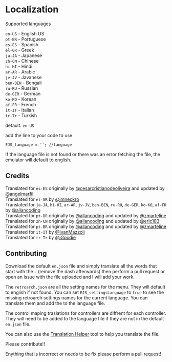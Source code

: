 
# Localization

Supported languages

`en-US` - English US<br>
`pt-BR` - Portuguese<br>
`es-ES` - Spanish<br>
`el-GR` - Greek<br>
`ja-JA` - Japanese<br>
`zh-CN` - Chinese<br>
`hi-HI` - Hindi<br>
`ar-AR` - Arabic<br>
`jv-JV` - Javanese<br>
`ben-BEN` - Bengali<br>
`ru-RU` - Russian<br>
`de-GER` - German<br>
`ko-KO` - Korean<br>
`af-FR` - French<br>
`it-IT` - Italian<br>
`tr-Tr` - Turkish<br>

default: `en-US`


add the line to your code to use

```
EJS_language = ''; //language
```

If the language file is not found or there was an error fetching the file, the emulator will default to english.

## Credits

Translated for `es-ES` originally by [@cesarcristianodeoliveira](https://github.com/cesarcristianodeoliveira) and updated by [@angelmarfil](https://github.com/angelmarfil)  <br>
Translated for `el-GR` by [@imneckro](https://github.com/imneckro) <br>
Translated for `ja-JA`, `hi-HI`, `ar-AR`, `jv-JV`, `ben-BEN`, `ru-RU`, `de-GER`, `ko-KO`, `af-FR` by [@allancoding](https://github.com/allancoding) <br>
Translated for `pt-BR` originally by [@allancoding](https://github.com/allancoding) and updated by [@zmarteline](https://github.com/zmarteline)<br>
Translated for `zh-CN` originally by [@allancoding](https://github.com/allancoding) and updated by [@eric183](https://github.com/eric183)<br>
Translated for `pt-BR` originally by [@allancoding](https://github.com/allancoding) and updated by [@zmarteline](https://github.com/zmarteline) <br>
Translated for `it-IT` by [@IvanMazzoli](https://github.com/IvanMazzoli) <br>
Translated for `tr-Tr` by [@iGoodie](https://github.com/iGoodie) <br>

## Contributing

Download the default `en.json` file and simply translate all the words that start with the `-` (remove the dash afterwards) then perform a pull request or open an issue with the file uploaded and I will add your work.

The `retroarch.json` are all the setting names for the menu. They will default to english if not found. You can set `EJS_settingsLanguage` to `true` to see the missing retroarch settings names for the current language. You can translate them and add the to the language file. 

The control maping traslations for controllers are diffrent for each controller. They will need to be added to the language file if they are not in the default `en.json` file.

You can also use the [Translation Helper](Translate.html) tool to help you translate the file.

Please contribute!!

Enything that is incorrect or needs to be fix please perform a pull request!
